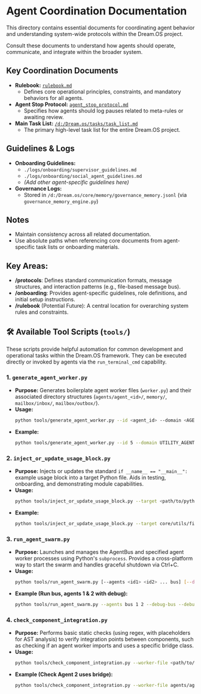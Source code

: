 # Agent Coordination Documentation
This directory contains essential documents for coordinating agent behavior and understanding system-wide protocols within the Dream.OS project.

Consult these documents to understand how agents should operate, communicate, and integrate within the broader system.

## Key Coordination Documents

*   **Rulebook:** [`rulebook.md`](/d:/Dream.os/_agent_coordination/rulebook.md)
    *   Defines core operational principles, constraints, and mandatory behaviors for all agents.
*   **Agent Stop Protocol:** [`agent_stop_protocol.md`](/d:/Dream.os/_agent_coordination/agent_stop_protocol.md)
    *   Specifies how agents should log pauses related to meta-rules or awaiting review.
*   **Main Task List:** [`/d:/Dream.os/tasks/task_list.md`](/d:/Dream.os/tasks/task_list.md)
    *   The primary high-level task list for the entire Dream.OS project.

## Guidelines & Logs

*   **Onboarding Guidelines:**
    *   `./logs/onboarding/supervisor_guidelines.md`
    *   `./logs/onboarding/social_agent_guidelines.md`
    *   *(Add other agent-specific guidelines here)*
*   **Governance Logs:**
    *   Stored in `/d:/Dream.os/core/memory/governance_memory.jsonl` (via `governance_memory_engine.py`)

## Notes

*   Maintain consistency across all related documentation.
*   Use absolute paths when referencing core documents from agent-specific task lists or onboarding materials.

## Key Areas:

- **/protocols**: Defines standard communication formats, message structures, and interaction patterns (e.g., file-based message bus).
- **/onboarding**: Provides agent-specific guidelines, role definitions, and initial setup instructions.
- **/rulebook** (Potential Future): A central location for overarching system rules and constraints.

## 🛠️ Available Tool Scripts (`tools/`)

These scripts provide helpful automation for common development and operational tasks within the Dream.OS framework. They can be executed directly or invoked by agents via the `run_terminal_cmd` capability.

### 1. `generate_agent_worker.py`

*   **Purpose:** Generates boilerplate agent worker files (`worker.py`) and their associated directory structures (`agents/agent_<id>/`, `memory/`, `mailbox/inbox/`, `mailbox/outbox/`).
*   **Usage:**
    ```bash
    python tools/generate_agent_worker.py --id <agent_id> --domain <AGENT_DOMAIN_ENUM> --caps <capability1> <capability2> ... [--force]
    ```
*   **Example:**
    ```bash
    python tools/generate_agent_worker.py --id 5 --domain UTILITY_AGENT --caps file_management script_execution --force
    ```

### 2. `inject_or_update_usage_block.py`

*   **Purpose:** Injects or updates the standard `if __name__ == "__main__":` example usage block into a target Python file. Aids in testing, onboarding, and demonstrating module capabilities.
*   **Usage:**
    ```bash
    python tools/inject_or_update_usage_block.py --target <path/to/python_file.py> [--force]
    ```
*   **Example:**
    ```bash
    python tools/inject_or_update_usage_block.py --target core/utils/file_manager.py --force
    ```

### 3. `run_agent_swarm.py`

*   **Purpose:** Launches and manages the AgentBus and specified agent worker processes using Python's `subprocess`. Provides a cross-platform way to start the swarm and handles graceful shutdown via Ctrl+C.
*   **Usage:**
    ```bash
    python tools/run_agent_swarm.py [--agents <id1> <id2> ... bus] [--debug-bus] [--debug-agents] [--skip-bus]
    ```
*   **Example (Run bus, agents 1 & 2 with debug):**
    ```bash
    python tools/run_agent_swarm.py --agents bus 1 2 --debug-bus --debug-agents
    ```

### 4. `check_component_integration.py`

*   **Purpose:** Performs basic static checks (using regex, with placeholders for AST analysis) to verify integration points between components, such as checking if an agent worker imports and uses a specific bridge class.
*   **Usage:**
    ```bash
    python tools/check_component_integration.py --worker-file <path/to/worker.py> [--check-import <module.path>] [--check-instantiation <ClassName>] [--instance-var <var_name>] [--check-call <var.method_name>]
    ```
*   **Example (Check Agent 2 uses bridge):**
    ```bash
    python tools/check_component_integration.py --worker-file agents/agent_2/worker.py --check-import core.execution.cursor_executor_bridge.CursorExecutorBridge --check-instantiation CursorExecutorBridge --instance-var bridge --check-call bridge.refactor_file
    ``` 